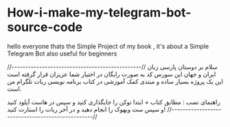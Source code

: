 # How-i-make-my-telegram-bot-source-code
hello everyone thats the Simple Project of my book , it's about a Simple Telegram Bot also useful for beginners 

//-----------------------------------------------//
سلام بر دوستان پارسی زبان ایران و جهان
این سورس کد به صورت رایگان در اختیار شما عزیزان قرار گرفته است این یک پروژه بسیار ساده و مبتدی کمک آموزشی در کتاب برنامه نویسی  ربات تلگرام من است.

راهنمای نصب :
مطابق کتاب + ابتدا توکن را جایگذاری کنید و سپس در هاست آپلود کنید و سپس ست وبهوک را انجام دهید و در آخر ربات را استارت کنید!
//-------------------------------------------------//
